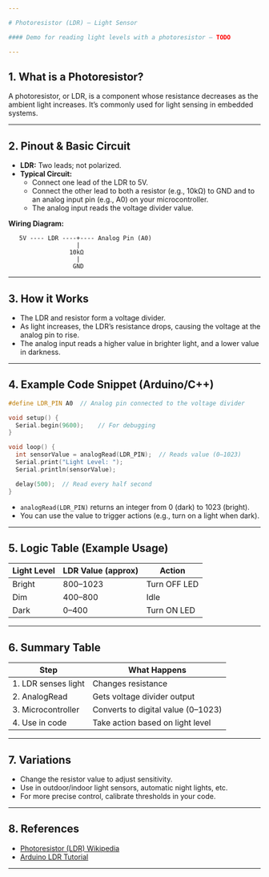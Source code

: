 ```yaml
---

# Photoresistor (LDR) – Light Sensor

#### Demo for reading light levels with a photoresistor – TODO

---
```


## 1. What is a Photoresistor?

A photoresistor, or LDR, is a component whose resistance decreases as the ambient light increases. It’s commonly used for light sensing in embedded systems.

---

## 2. Pinout & Basic Circuit

- **LDR:** Two leads; not polarized.
- **Typical Circuit:**
  - Connect one lead of the LDR to 5V.
  - Connect the other lead to both a resistor (e.g., 10kΩ) to GND and to an analog input pin (e.g., A0) on your microcontroller.
  - The analog input reads the voltage divider value.

**Wiring Diagram:**

```plaintext
   5V ---- LDR ----+---- Analog Pin (A0)
                   |
                 10kΩ
                   |
                  GND
```

---

## 3. How it Works

- The LDR and resistor form a voltage divider.
- As light increases, the LDR’s resistance drops, causing the voltage at the analog pin to rise.
- The analog input reads a higher value in brighter light, and a lower value in darkness.

---

## 4. Example Code Snippet (Arduino/C++)

```cpp
#define LDR_PIN A0  // Analog pin connected to the voltage divider

void setup() {
  Serial.begin(9600);    // For debugging
}

void loop() {
  int sensorValue = analogRead(LDR_PIN);  // Reads value (0–1023)
  Serial.print("Light Level: ");
  Serial.println(sensorValue);

  delay(500);  // Read every half second
}
```

- `analogRead(LDR_PIN)` returns an integer from 0 (dark) to 1023 (bright).
- You can use the value to trigger actions (e.g., turn on a light when dark).

---

## 5. Logic Table (Example Usage)

| Light Level | LDR Value (approx) | Action           |
|-------------|--------------------|------------------|
| Bright      | 800–1023           | Turn OFF LED     |
| Dim         | 400–800            | Idle             |
| Dark        | 0–400              | Turn ON LED      |

---

## 6. Summary Table

| Step                | What Happens                        |
|---------------------|-------------------------------------|
| 1. LDR senses light | Changes resistance                  |
| 2. AnalogRead       | Gets voltage divider output         |
| 3. Microcontroller  | Converts to digital value (0–1023)  |
| 4. Use in code      | Take action based on light level    |

---

## 7. Variations

- Change the resistor value to adjust sensitivity.
- Use in outdoor/indoor light sensors, automatic night lights, etc.
- For more precise control, calibrate thresholds in your code.

---

## 8. References

- [Photoresistor (LDR) Wikipedia](https://en.wikipedia.org/wiki/Photoresistor)
- [Arduino LDR Tutorial](https://www.arduino.cc/en/Tutorial/BuiltInExamples/AnalogInput)

---
